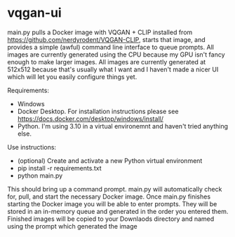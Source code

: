 # vqgan-ui

main.py pulls a Docker image with VQGAN + CLIP installed from https://github.com/nerdyrodent/VQGAN-CLIP, starts that image, and provides a simple (awful) command line interface to queue prompts.  All images are currently generated using the CPU because my GPU isn't fancy enough to make larger images.  All images are currently generated at 512x512 because that's usually what I want and I haven't made a nicer UI which will let you easily configure things yet.

Requirements:
* Windows
* Docker Desktop.  For installation instructions please see https://docs.docker.com/desktop/windows/install/
* Python.  I'm using 3.10 in a virtual environemnt and haven't tried anything else.

Use instructions:
* (optional) Create and activate a new Python virtual environment
* pip install -r requirements.txt
* python main.py

This should bring up a command prompt.  main.py will automatically check for, pull, and start the necessary Docker image.  Once main.py finishes starting the Docker image you will be able to enter prompts.  They will be stored in an in-memory queue and generated in the order you entered them.  Finished images will be copied to your Downlaods directory and named using the prompt which generated the image
